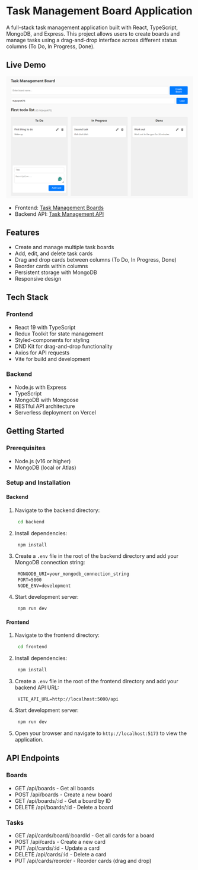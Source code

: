 # Task Management Board Application

A full-stack task management application built with React, TypeScript, MongoDB, and Express. This project allows users to create boards and manage tasks using a drag-and-drop interface across different status columns (To Do, In Progress, Done).

## Live Demo

![screenshot of the program](screenshot.png)

- Frontend: [Task Management Boards](https://task-management-boards.vercel.app)
- Backend API: [Task Management API](https://task-management-boards-api.vercel.app)

## Features

- Create and manage multiple task boards
- Add, edit, and delete task cards
- Drag and drop cards between columns (To Do, In Progress, Done)
- Reorder cards within columns
- Persistent storage with MongoDB
- Responsive design

## Tech Stack

### Frontend

- React 19 with TypeScript
- Redux Toolkit for state management
- Styled-components for styling
- DND Kit for drag-and-drop functionality
- Axios for API requests
- Vite for build and development

### Backend

- Node.js with Express
- TypeScript
- MongoDB with Mongoose
- RESTful API architecture
- Serverless deployment on Vercel

## Getting Started

### Prerequisites

- Node.js (v16 or higher)
- MongoDB (local or Atlas)

### Setup and Installation

#### Backend

1. Navigate to the backend directory:

   ```bash
    cd backend
   ```

2. Install dependencies:

   ```bash
    npm install
   ```

3. Create a `.env` file in the root of the backend directory and add your MongoDB connection string:

   ```
    MONGODB_URI=your_mongodb_connection_string
    PORT=5000
    NODE_ENV=development
   ```

4. Start development server:

   ```bash
    npm run dev
   ```

#### Frontend

1. Navigate to the frontend directory:

   ```bash
    cd frontend
   ```

2. Install dependencies:

   ```bash
    npm install
   ```

3. Create a `.env` file in the root of the frontend directory and add your backend API URL:

   ```
    VITE_API_URL=http://localhost:5000/api
   ```

4. Start development server:

   ```bash
    npm run dev
   ```

5. Open your browser and navigate to `http://localhost:5173` to view the application.

## API Endpoints

### Boards

- GET /api/boards - Get all boards
- POST /api/boards - Create a new board
- GET /api/boards/:id - Get a board by ID
- DELETE /api/boards/:id - Delete a board

### Tasks

- GET /api/cards/board/:boardId - Get all cards for a board
- POST /api/cards - Create a new card
- PUT /api/cards/:id - Update a card
- DELETE /api/cards/:id - Delete a card
- PUT /api/cards/reorder - Reorder cards (drag and drop)
